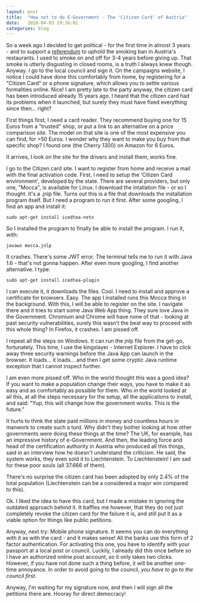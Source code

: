 ```yaml
---
layout: post
title:  "How not to do E-Government - The 'Citizen Card' of Austria"
date:   2018-04-03 19:16:01
categories: blog
---
```


So a week ago I decided to get political - for the first time in almost 3 years - and to support a [referendum][dontsmoke] to uphold the smoking ban in Austria's restaurants. I used to smoke on and off for 3-4 years before giving up. That smoke is utterly disgusting in closed rooms, is a truth I always knew though. Anyway. I go to the local council and sign it. On the campaigns website, I notice I could have done this comfortably from home, by registering for a "Citizen Card" or a phone signature, which allows you to settle various formalities online. Nice! I am pretty late to the party anyway, the citizen card has been introduced already 15 years ago. I heard that the citizen card had its problems when it launched, but surely they must have fixed everything since then... right?

First things first, I need a card reader. They recommend buying one for 15 Euros from a "trusted" shop, or put a link to an alternative on a price comparison site. The model on that site is one of the most expensive you can find, for >50 Euros. I wonder why they want to make you buy from that specific shop? I found one (the Cherry 1300) on Amazon for 6 Euros.

It arrives, I look on the site for the drivers and install them, works fine.

I go to the Citizen card site. I want to register from home and receive a mail with the final activation code. First, I need to setup the 'Citizen Card environment', developed by the state. There are several providers, but only one, "Mocca", is available for Linux. I download the intallation file - or so I thought. It's a .jnlp file. Turns out this is a file that downloads the installation program itself. But I need a program to run it first. After some googling, I find an app and install it:
```
sudo apt-get install icedtea-netx
```
So I installed the program to finally be able to install the program. I run it, with:
```
javaws mocca.jnlp
```
 It crashes. There's some JWT error. The terminal tells me to run it with Java 1.6 - that's not gonna happen. After even more googling, I find another alternative. I type:

```
sudo apt-get install icedtea-plugin
```
I can execute it, it downloads the files. Cool. I need to install and approve a certificate for browsers. Easy. The app I installed runs this Mocca thing in the background. With this, I will be able to register on the site. I navigate there and it tries to start some Java Web App thing. They sure love Java in the Government. Chromium and Chrome will have none of that - looking at past security vulnerabilities, surely this wasn't the best way to proceed with this whole thing? In Firefox, it crashes. I am pissed off.

I repeat all the steps on Windows. It can run the jnlp file from the get-go, fortunately. This time, I use the kingslayer - Internet Explorer. I have to click away three security warnings before the Java App can launch in the browser. It loads... it loads... and then I get some cryptic Java runtime exception that I cannot inspect further.

I am even more pissed off. Who in the world thought this was a good idea? If you want to make a population change their ways, you have to make it as easy and as comfortably as possible for them. Who in the world looked at all this, at all the steps necessary for the setup, all the applications to install, and said: "Yup, this will change how the government works. This is the future."

It hurts to think the state paid millions in money and countless hours in manwork to create such a turd. Why didn't they bother looking at how other governments were doing these things at the time? The UK, for example, has an impressive history of e-Government. And then, the leading force and head of the certification authority in Austria who produced all this things, said in an interview how he doesn't understand the criticism. He said, the system works, they even sold it to Liechtenstein. To Liechtenstein! I am sad for these poor souls (all 37.666 of them).

There's no surprise the citizen card has been adopted by only 2.4% of the total population (Liechtenstein can be a considered a major win compared to this).

Ok. I liked the idea to have this card, but I made a mistake in ignoring the outdated approach behind it. It baffles me however, that they do not just completely revoke the citizen card for the failure it is, and still put it as a viable option for things like public petitions.

 Anyway, next try: Mobile phone signature. It seems you can do everything with it as with the card - and it makes sense! All the banks use this form of 2 factor authentication. For activating this one, you have to identify with your passport at a local post or council. Luckily, I already did this once before so I have an authorized online post account, so it only takes two clicks. However, if you have not done such a thing before, it will be another one-time annoyance. In order to avoid going to the council, *you have to go to the council first*.

Anyway, I'm waiting for my signature now, and then I will sign all the petitions there are. Hooray for direct democracy!


[dontsmoke]: https://dontsmoke.at/
